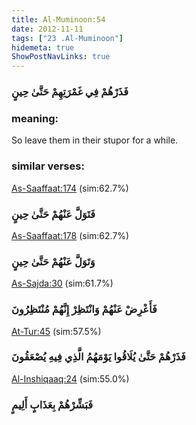 ```yaml
---
title: Al-Muminoon:54
date: 2012-11-11
tags: ["23 .Al-Muminoon"]
hidemeta: true 
ShowPostNavLinks: true 
---
```

### فَذَرْهُمْ فِي غَمْرَتِهِمْ حَتَّىٰ حِينٍ
### meaning: 
So leave them in their stupor for a while.
### similar verses: 

[As-Saaffaat:174](/37/174) (sim:62.7%)

### فَتَوَلَّ عَنْهُمْ حَتَّىٰ حِينٍ

[As-Saaffaat:178](/37/178) (sim:62.7%)

### وَتَوَلَّ عَنْهُمْ حَتَّىٰ حِينٍ

[As-Sajda:30](/32/30) (sim:61.7%)

### فَأَعْرِضْ عَنْهُمْ وَانْتَظِرْ إِنَّهُمْ مُنْتَظِرُونَ

[At-Tur:45](/52/45) (sim:57.5%)

### فَذَرْهُمْ حَتَّىٰ يُلَاقُوا يَوْمَهُمُ الَّذِي فِيهِ يُصْعَقُونَ

[Al-Inshiqaaq:24](/84/24) (sim:55.0%)

### فَبَشِّرْهُمْ بِعَذَابٍ أَلِيمٍ
